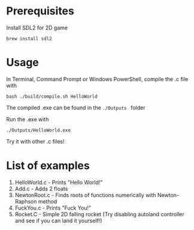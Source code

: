 # Prerequisites
Install SDL2 for 2D game
```shell
brew install sdl2
```

# Usage
In Terminal, Command Prompt or Windows PowerShell, compile the .c file with

```shell
bash ./build/compile.sh HelloWorld
```

The compiled .exe can be found in the `./Outputs ` folder

Run the .exe with

```shell
./Outputs/HelloWorld.exe
```

Try it with other .c files!


# List of examples
1) HelloWorld.c - Prints "Hello World!"
2) Add.c - Adds 2 floats
3) NewtonRoot.c - Finds roots of functions numerically with Newton-Raphson method
4) FuckYou.c - Prints "Fuck You!"
5) Rocket.C - Simple 2D falling rocket (Try disabling autoland controller and see if you can land it yourself!)